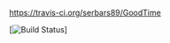 
https://travis-ci.org/serbars89/GoodTime

[![Build Status](https://travis-ci.org/serbars89/GoodTime.svg?branch=master)]
